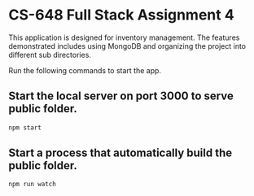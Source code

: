 # CS-648 Full Stack Assignment 4

This application is designed for inventory management. The features demonstrated includes using MongoDB and organizing the project into different sub directories.

Run the following commands to start the app.

## Start the local server on port 3000 to serve public folder.

```bash
npm start
```

## Start a process that automatically build the public folder.

```bash
npm run watch
```
